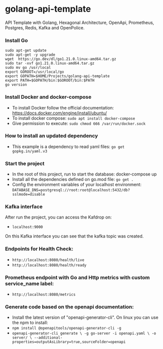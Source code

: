 # golang-api-template
API Template with Golang, Hexagonal Architecture, OpenApi, Prometheus, Postgres, Redis, Kafka and OpenPolice.

### Install Go
`sudo apt-get update`  
`sudo apt-get -y upgrade`  
`wget  https://go.dev/dl/go1.21.0.linux-amd64.tar.gz`  
`sudo tar -xvf go1.21.0.linux-amd64.tar.gz`  
`sudo mv go /usr/local`  
`export GOROOT=/usr/local/go`  
`export GOPATH=$HOME/Projects/golang-api-template`  
`export PATH=$GOPATH/bin:$GOROOT/bin:$PATH`  
`go version`

### Install Docker and docker-compose
- To install Docker follow the official documentation: https://docs.docker.com/engine/install/ubuntu/
- To install docker compose: `sudo apt install docker-compose`
- Give permission to execute: `sudo chmod 666 /var/run/docker.sock`

### How to install an updated dependency
- This example is a dependency to read yaml files: 
`go get gopkg.in/yaml.v3`

### Start the project
- In the root of this project, run to start the database: docker-compose up
- Install all the dependencies defined on go.mod file: `go get .`
- Config the environment variables of your localhost environment: `DATABASE_DNS=postgresql://root:root@localhost:5432/db?sslmode=disable`

### Kafka interface
After run the project, you can access the Kafdrop on:
- `localhost:9000` 

On this Kafka interface you can see that the kafka topic was created.

### Endpoints for Health Check:
- `http://localhost:8080/health/live`
- `http://localhost:8080/health/ready`

### Prometheus endpoint with Go and Http metrics with custom service_name label:
- `http://localhost:8080/metrics`

### Generate code based on the openapi documentation:
- Install the latest version of "openapi-generator-cli". On linux you can use the npm to install:
- `npm install @openapitools/openapi-generator-cli -g`
- `openapi-generator-cli generate \
  -g go-server -i openapi.yaml \
  -o server/ \
  --additional-properties=outputAsLibrary=true,sourceFolder=openapi`
